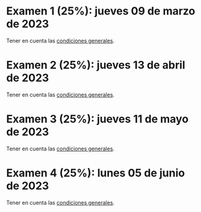 
# Examen 1 (25%): jueves 09 de marzo de 2023
Tener en cuenta las [condiciones generales](/docs/cronograma_2023-1s.md#sobre-la-evaluación).

# Examen 2 (25%): jueves 13 de abril de 2023
Tener en cuenta las [condiciones generales](/docs/cronograma_2023-1s.md#sobre-la-evaluación).

# Examen 3 (25%): jueves 11 de mayo de 2023
Tener en cuenta las [condiciones generales](/docs/cronograma_2023-1s.md#sobre-la-evaluación).

# Examen 4 (25%): lunes 05 de junio de 2023
Tener en cuenta las [condiciones generales](/docs/cronograma_2023-1s.md#sobre-la-evaluación).

